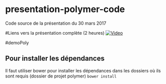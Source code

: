 # presentation-polymer-code
Code source de la présentation du 30 mars 2017

#Liens vers la présentation complète (2 heures)
[![Video](http://img.youtube.com/vi/G6HlMHY7wdI/0.jpg)](http://www.youtube.com/watch?v=G6HlMHY7wdI)

#demoPoly
## Pour installer les dépendances
Il faut utiliser bower pour installer les dépendances dans les dossiers où ils sont requis (dossier de projet polymer)
`bower install`




